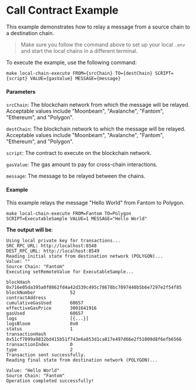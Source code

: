 # Call Contract Example

This example demonstrates how to relay a message from a source chain to a destination chain.

> Make sure you follow the command above to set up your local `.env` and start the local chains in a different terminal.

To execute the example, use the following command:

```
make local-chain-execute FROM={srcChain} TO={destChain} SCRIPT={script} VALUE={gasValue} MESSAGE={message}
```

#### Parameters

`srcChain`: The blockchain network from which the message will be relayed. Acceptable values include "Moonbeam", "Avalanche", "Fantom", "Ethereum", and "Polygon".

`destChain`: The blockchain network to which the message will be relayed. Acceptable values include "Moonbeam", "Avalanche", "Fantom", "Ethereum", and "Polygon".

`script`: The contract to execute on the blockchain network.

`gasValue`: The gas amount to pay for cross-chain interactions.

`message`: The message to be relayed between the chains.

#### Example

This example relays the message "Hello World" from Fantom to Polygon.

```
make local-chain-execute FROM=Fantom TO=Polygon SCRIPT=ExecutableSample VALUE=1 MESSAGE="Hello World"
```

**The output will be**:

```
Using local private key for transactions...
SRC_RPC_URL: http://localhost:8548
DEST_RPC_URL: http://localhost:8549
Reading initial state from destination network (POLYGON)...
Value: ""
Source Chain: "Fantom"
Executing setRemoteValue for ExecutableSample...

blockHash               0x716e05da395a0f0862fd4a42d339c495c78678bc7897440b5b6e7297e2f54f85
blockNumber             52
contractAddress
cumulativeGasUsed       60657
effectiveGasPrice       3001641916
gasUsed                 60657
logs                    [{...}]
logsBloom               0x0
status                  1
transactionHash         0x51cf7899a9832bd415b51f743e6a853d1ca817e497d66e2f51009d8f6efb6566
transactionIndex        0
type                    2
Transaction sent successfully.
Reading final state from destination network (POLYGON)...

Value: "Hello World"
Source Chain: "Fantom"
Operation completed successfully!
```

